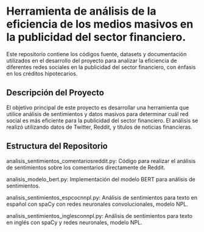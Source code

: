 # Herramienta de análisis de la eficiencia de los medios masivos en la publicidad del sector financiero.

Este repositorio contiene los códigos fuente, datasets y documentación utilizados en el desarrollo del proyecto para analizar la eficiencia de diferentes redes sociales en la publicidad del sector financiero, con énfasis en los créditos hipotecarios.

## Descripción del Proyecto
El objetivo principal de este proyecto es desarrollar una herramienta que utilice análisis de sentimientos y datos masivos para determinar cuál red social es más eficiente para la publicidad del sector financiero. El análisis se realizó utilizando datos de Twitter, Reddit, y títulos de noticias financieras.

## Estructura del Repositorio

analisis_sentimientos_comentariosreddit.py: Código para realizar el análisis de sentimientos sobre los comentarios directamente de Reddit.

analisis_modelo_bert.py: Implementación del modelo BERT para análisis de sentimientos.

analisis_sentimientos_espcocnnpl.py: Análisis de sentimientos para texto en español con spaCy con redes neuronales convolucionales, modelo NPL.

analisis_sentimientos_inglesconnpl.py: Análisis de sentimientos para texto en inglés con spaCy y redes neuronales, modelo NPL.
